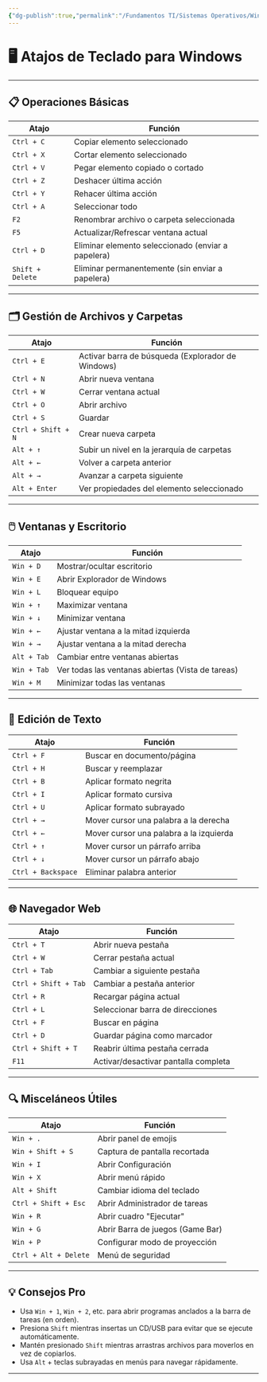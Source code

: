 ```yaml
---
{"dg-publish":true,"permalink":"/Fundamentos TI/Sistemas Operativos/Windows/Comandos básicos/"}
---
```


# 🖥️ Atajos de Teclado para Windows

---

## 📋 Operaciones Básicas

|Atajo|Función|
|---|---|
|`Ctrl + C`|Copiar elemento seleccionado|
|`Ctrl + X`|Cortar elemento seleccionado|
|`Ctrl + V`|Pegar elemento copiado o cortado|
|`Ctrl + Z`|Deshacer última acción|
|`Ctrl + Y`|Rehacer última acción|
|`Ctrl + A`|Seleccionar todo|
|`F2`|Renombrar archivo o carpeta seleccionada|
|`F5`|Actualizar/Refrescar ventana actual|
|`Ctrl + D`|Eliminar elemento seleccionado (enviar a papelera)|
|`Shift + Delete`|Eliminar permanentemente (sin enviar a papelera)|

---

## 🗂️ Gestión de Archivos y Carpetas

|Atajo|Función|
|---|---|
|`Ctrl + E`|Activar barra de búsqueda (Explorador de Windows)|
|`Ctrl + N`|Abrir nueva ventana|
|`Ctrl + W`|Cerrar ventana actual|
|`Ctrl + O`|Abrir archivo|
|`Ctrl + S`|Guardar|
|`Ctrl + Shift + N`|Crear nueva carpeta|
|`Alt + ↑`|Subir un nivel en la jerarquía de carpetas|
|`Alt + ←`|Volver a carpeta anterior|
|`Alt + →`|Avanzar a carpeta siguiente|
|`Alt + Enter`|Ver propiedades del elemento seleccionado|

---

## 🖱️ Ventanas y Escritorio

|Atajo|Función|
|---|---|
|`Win + D`|Mostrar/ocultar escritorio|
|`Win + E`|Abrir Explorador de Windows|
|`Win + L`|Bloquear equipo|
|`Win + ↑`|Maximizar ventana|
|`Win + ↓`|Minimizar ventana|
|`Win + ←`|Ajustar ventana a la mitad izquierda|
|`Win + →`|Ajustar ventana a la mitad derecha|
|`Alt + Tab`|Cambiar entre ventanas abiertas|
|`Win + Tab`|Ver todas las ventanas abiertas (Vista de tareas)|
|`Win + M`|Minimizar todas las ventanas|

---

## 📝 Edición de Texto

|Atajo|Función|
|---|---|
|`Ctrl + F`|Buscar en documento/página|
|`Ctrl + H`|Buscar y reemplazar|
|`Ctrl + B`|Aplicar formato negrita|
|`Ctrl + I`|Aplicar formato cursiva|
|`Ctrl + U`|Aplicar formato subrayado|
|`Ctrl + →`|Mover cursor una palabra a la derecha|
|`Ctrl + ←`|Mover cursor una palabra a la izquierda|
|`Ctrl + ↑`|Mover cursor un párrafo arriba|
|`Ctrl + ↓`|Mover cursor un párrafo abajo|
|`Ctrl + Backspace`|Eliminar palabra anterior|

---

## 🌐 Navegador Web

|Atajo|Función|
|---|---|
|`Ctrl + T`|Abrir nueva pestaña|
|`Ctrl + W`|Cerrar pestaña actual|
|`Ctrl + Tab`|Cambiar a siguiente pestaña|
|`Ctrl + Shift + Tab`|Cambiar a pestaña anterior|
|`Ctrl + R`|Recargar página actual|
|`Ctrl + L`|Seleccionar barra de direcciones|
|`Ctrl + F`|Buscar en página|
|`Ctrl + D`|Guardar página como marcador|
|`Ctrl + Shift + T`|Reabrir última pestaña cerrada|
|`F11`|Activar/desactivar pantalla completa|

---

## 🔍 Misceláneos Útiles

|Atajo|Función|
|---|---|
|`Win + .`|Abrir panel de emojis|
|`Win + Shift + S`|Captura de pantalla recortada|
|`Win + I`|Abrir Configuración|
|`Win + X`|Abrir menú rápido|
|`Alt + Shift`|Cambiar idioma del teclado|
|`Ctrl + Shift + Esc`|Abrir Administrador de tareas|
|`Win + R`|Abrir cuadro "Ejecutar"|
|`Win + G`|Abrir Barra de juegos (Game Bar)|
|`Win + P`|Configurar modo de proyección|
|`Ctrl + Alt + Delete`|Menú de seguridad|

---

## 💡 Consejos Pro

- Usa `Win + 1`, `Win + 2`, etc. para abrir programas anclados a la barra de tareas (en orden).
- Presiona `Shift` mientras insertas un CD/USB para evitar que se ejecute automáticamente.
- Mantén presionado `Shift` mientras arrastras archivos para moverlos en vez de copiarlos.
- Usa `Alt` + teclas subrayadas en menús para navegar rápidamente.

---
